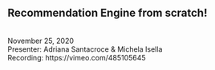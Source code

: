 <h2>Recommendation Engine from scratch!</h2> <br>
November 25, 2020</h4> <br>
Presenter: Adriana Santacroce & Michela Isella<br>
Recording: https://vimeo.com/485105645
